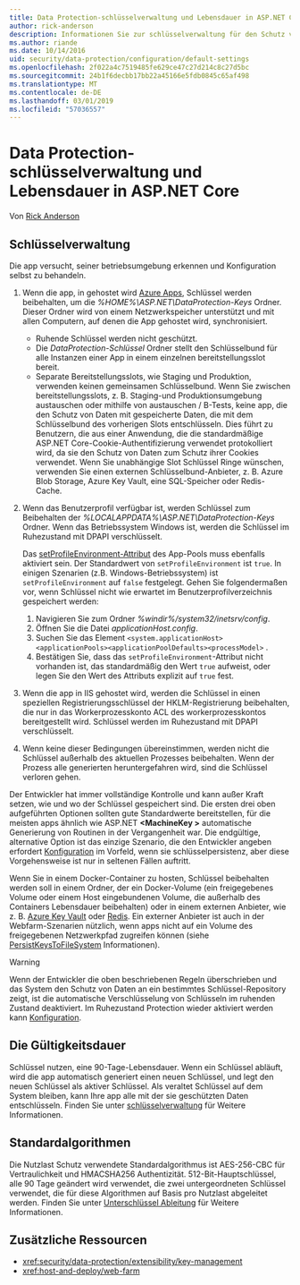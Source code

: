 ```yaml
---
title: Data Protection-schlüsselverwaltung und Lebensdauer in ASP.NET Core
author: rick-anderson
description: Informationen Sie zur schlüsselverwaltung für den Schutz von Daten und die Lebensdauer in ASP.NET Core.
ms.author: riande
ms.date: 10/14/2016
uid: security/data-protection/configuration/default-settings
ms.openlocfilehash: 2f022a4c7519485fe629ce47c27d214c8c27d5bc
ms.sourcegitcommit: 24b1f6decbb17bb22a45166e5fdb0845c65af498
ms.translationtype: MT
ms.contentlocale: de-DE
ms.lasthandoff: 03/01/2019
ms.locfileid: "57036557"
---
```

# <a name="data-protection-key-management-and-lifetime-in-aspnet-core"></a>Data Protection-schlüsselverwaltung und Lebensdauer in ASP.NET Core

Von [Rick Anderson](https://twitter.com/RickAndMSFT)

## <a name="key-management"></a>Schlüsselverwaltung

Die app versucht, seiner betriebsumgebung erkennen und Konfiguration selbst zu behandeln.

1. Wenn die app, in gehostet wird [Azure Apps](https://azure.microsoft.com/services/app-service/), Schlüssel werden beibehalten, um die *%HOME%\ASP.NET\DataProtection-Keys* Ordner. Dieser Ordner wird von einem Netzwerkspeicher unterstützt und mit allen Computern, auf denen die App gehostet wird, synchronisiert.
   * Ruhende Schlüssel werden nicht geschützt.
   * Die *DataProtection-Schlüssel* Ordner stellt den Schlüsselbund für alle Instanzen einer App in einem einzelnen bereitstellungsslot bereit.
   * Separate Bereitstellungsslots, wie Staging und Produktion, verwenden keinen gemeinsamen Schlüsselbund. Wenn Sie zwischen bereitstellungsslots, z. B. Staging-und Produktionsumgebung austauschen oder mithilfe von austauschen / B-Tests, keine app, die den Schutz von Daten mit gespeicherte Daten, die mit dem Schlüsselbund des vorherigen Slots entschlüsseln. Dies führt zu Benutzern, die aus einer Anwendung, die die standardmäßige ASP.NET Core-Cookie-Authentifizierung verwendet protokolliert wird, da sie den Schutz von Daten zum Schutz ihrer Cookies verwendet. Wenn Sie unabhängige Slot Schlüssel Ringe wünschen, verwenden Sie einen externen Schlüsselbund-Anbieter, z. B. Azure Blob Storage, Azure Key Vault, eine SQL-Speicher oder Redis-Cache.

1. Wenn das Benutzerprofil verfügbar ist, werden Schlüssel zum Beibehalten der *%LOCALAPPDATA%\ASP.NET\DataProtection-Keys* Ordner. Wenn das Betriebssystem Windows ist, werden die Schlüssel im Ruhezustand mit DPAPI verschlüsselt.

   Das [setProfileEnvironment-Attribut](/iis/configuration/system.applicationhost/applicationpools/add/processmodel#configuration) des App-Pools muss ebenfalls aktiviert sein. Der Standardwert von `setProfileEnvironment` ist `true`. In einigen Szenarien (z.B. Windows-Betriebssystem) ist `setProfileEnvironment` auf `false` festgelegt. Gehen Sie folgendermaßen vor, wenn Schlüssel nicht wie erwartet im Benutzerprofilverzeichnis gespeichert werden:

   1. Navigieren Sie zum Ordner *%windir%/system32/inetsrv/config*.
   1. Öffnen Sie die Datei *applicationHost.config*.
   1. Suchen Sie das Element `<system.applicationHost><applicationPools><applicationPoolDefaults><processModel>` .
   1. Bestätigen Sie, dass das `setProfileEnvironment`-Attribut nicht vorhanden ist, das standardmäßig den Wert `true` aufweist, oder legen Sie den Wert des Attributs explizit auf `true` fest.

1. Wenn die app in IIS gehostet wird, werden die Schlüssel in einen speziellen Registrierungsschlüssel der HKLM-Registrierung beibehalten, die nur in das Workerprozesskonto ACL des workerprozesskontos bereitgestellt wird. Schlüssel werden im Ruhezustand mit DPAPI verschlüsselt.

1. Wenn keine dieser Bedingungen übereinstimmen, werden nicht die Schlüssel außerhalb des aktuellen Prozesses beibehalten. Wenn der Prozess alle generierten heruntergefahren wird, sind die Schlüssel verloren gehen.

Der Entwickler hat immer vollständige Kontrolle und kann außer Kraft setzen, wie und wo der Schlüssel gespeichert sind. Die ersten drei oben aufgeführten Optionen sollten gute Standardwerte bereitstellen, für die meisten apps ähnlich wie ASP.NET  **\<MachineKey >** automatische Generierung von Routinen in der Vergangenheit war. Die endgültige, alternative Option ist das einzige Szenario, die den Entwickler angeben erfordert [Konfiguration](xref:security/data-protection/configuration/overview) im Vorfeld, wenn sie schlüsselpersistenz, aber diese Vorgehensweise ist nur in seltenen Fällen auftritt.

Wenn Sie in einem Docker-Container zu hosten, Schlüssel beibehalten werden soll in einem Ordner, der ein Docker-Volume (ein freigegebenes Volume oder einem Host eingebundenen Volume, die außerhalb des Containers Lebensdauer beibehalten) oder in einem externen Anbieter, wie z. B. [Azure Key Vault](https://azure.microsoft.com/services/key-vault/) oder [Redis](https://redis.io/). Ein externer Anbieter ist auch in der Webfarm-Szenarien nützlich, wenn apps nicht auf ein Volume des freigegebenen Netzwerkpfad zugreifen können (siehe [PersistKeysToFileSystem](xref:security/data-protection/configuration/overview#persistkeystofilesystem) Informationen).

> [!WARNING]
> Wenn der Entwickler die oben beschriebenen Regeln überschrieben und das System den Schutz von Daten an ein bestimmtes Schlüssel-Repository zeigt, ist die automatische Verschlüsselung von Schlüsseln im ruhenden Zustand deaktiviert. Im Ruhezustand Protection wieder aktiviert werden kann [Konfiguration](xref:security/data-protection/configuration/overview).

## <a name="key-lifetime"></a>Die Gültigkeitsdauer

Schlüssel nutzen, eine 90-Tage-Lebensdauer. Wenn ein Schlüssel abläuft, wird die app automatisch generiert einen neuen Schlüssel, und legt den neuen Schlüssel als aktiver Schlüssel. Als veraltet Schlüssel auf dem System bleiben, kann Ihre app alle mit der sie geschützten Daten entschlüsseln. Finden Sie unter [schlüsselverwaltung](xref:security/data-protection/implementation/key-management#key-expiration-and-rolling) für Weitere Informationen.

## <a name="default-algorithms"></a>Standardalgorithmen

Die Nutzlast Schutz verwendete Standardalgorithmus ist AES-256-CBC für Vertraulichkeit und HMACSHA256 Authentizität. 512-Bit-Hauptschlüssel, alle 90 Tage geändert wird verwendet, die zwei untergeordneten Schlüssel verwendet, die für diese Algorithmen auf Basis pro Nutzlast abgeleitet werden. Finden Sie unter [Unterschlüssel Ableitung](xref:security/data-protection/implementation/subkeyderivation#additional-authenticated-data-and-subkey-derivation) für Weitere Informationen.

## <a name="additional-resources"></a>Zusätzliche Ressourcen

* <xref:security/data-protection/extensibility/key-management>
* <xref:host-and-deploy/web-farm>
